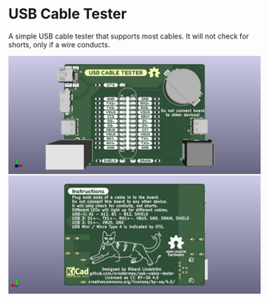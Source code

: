 # USB Cable Tester

A simple USB cable tester that supports most cables.
It will not check for shorts, only if a wire conducts.

![Top side of PCB](images/usb%20cable%20tester%20-%20top.jpg)
![Bottom side of PCB](images/usb%20cable%20tester%20-%20bottom.jpg)
